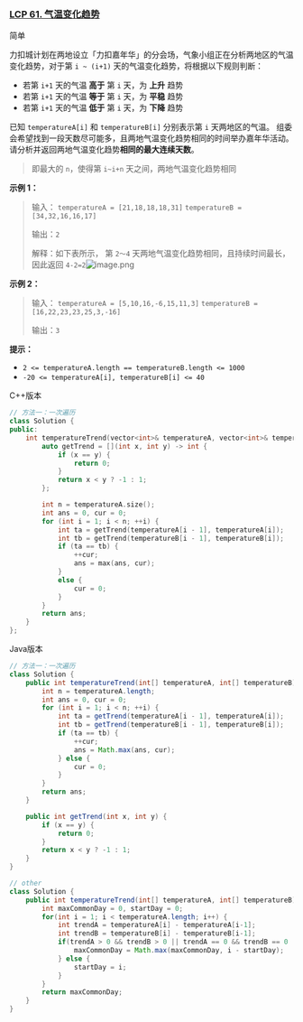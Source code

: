 ### [LCP 61. 气温变化趋势](https://leetcode.cn/problems/6CE719/)

简单

力扣城计划在两地设立「力扣嘉年华」的分会场，气象小组正在分析两地区的气温变化趋势，对于第 `i ~ (i+1)` 天的气温变化趋势，将根据以下规则判断：

- 若第 `i+1` 天的气温 **高于** 第 `i` 天，为 **上升** 趋势
- 若第 `i+1` 天的气温 **等于** 第 `i` 天，为 **平稳** 趋势
- 若第 `i+1` 天的气温 **低于** 第 `i` 天，为 **下降** 趋势

已知 `temperatureA[i]` 和 `temperatureB[i]` 分别表示第 `i` 天两地区的气温。 组委会希望找到一段天数尽可能多，且两地气温变化趋势相同的时间举办嘉年华活动。请分析并返回两地气温变化趋势**相同的最大连续天数**。

> 即最大的 `n`，使得第 `i~i+n` 天之间，两地气温变化趋势相同

**示例 1：**

> 输入： `temperatureA = [21,18,18,18,31]` `temperatureB = [34,32,16,16,17]`
>
> 输出：`2`
>
> 解释：如下表所示， 第 `2～4` 天两地气温变化趋势相同，且持续时间最长，因此返回 `4-2=2`![image.png](https://pic.leetcode-cn.com/1663902654-hlrSvs-image.png)

**示例 2：**

> 输入： `temperatureA = [5,10,16,-6,15,11,3]` `temperatureB = [16,22,23,23,25,3,-16]`
>
> 输出：`3`

**提示：**

- `2 <= temperatureA.length == temperatureB.length <= 1000`
- `-20 <= temperatureA[i], temperatureB[i] <= 40`

C++版本

```c++
// 方法一：一次遍历
class Solution {
public:
    int temperatureTrend(vector<int>& temperatureA, vector<int>& temperatureB) {
        auto getTrend = [](int x, int y) -> int {
            if (x == y) {
                return 0;
            }
            return x < y ? -1 : 1;
        };

        int n = temperatureA.size();
        int ans = 0, cur = 0;
        for (int i = 1; i < n; ++i) {
            int ta = getTrend(temperatureA[i - 1], temperatureA[i]);
            int tb = getTrend(temperatureB[i - 1], temperatureB[i]);
            if (ta == tb) {
                ++cur;
                ans = max(ans, cur);
            }
            else {
                cur = 0;
            }
        }
        return ans;
    }
};
```

Java版本

```java
// 方法一：一次遍历
class Solution {
    public int temperatureTrend(int[] temperatureA, int[] temperatureB) {
        int n = temperatureA.length;
        int ans = 0, cur = 0;
        for (int i = 1; i < n; ++i) {
            int ta = getTrend(temperatureA[i - 1], temperatureA[i]);
            int tb = getTrend(temperatureB[i - 1], temperatureB[i]);
            if (ta == tb) {
                ++cur;
                ans = Math.max(ans, cur);
            } else {
                cur = 0;
            }
        }
        return ans;
    }

    public int getTrend(int x, int y) {
        if (x == y) {
            return 0;
        }
        return x < y ? -1 : 1;
    }
}

// other
class Solution {
    public int temperatureTrend(int[] temperatureA, int[] temperatureB) {
        int maxCommonDay = 0, startDay = 0;
        for(int i = 1; i < temperatureA.length; i++) {
            int trendA = temperatureA[i] - temperatureA[i-1];
            int trendB = temperatureB[i] - temperatureB[i-1];
            if(trendA > 0 && trendB > 0 || trendA == 0 && trendB == 0 || trendA < 0 && trendB < 0) {
                maxCommonDay = Math.max(maxCommonDay, i - startDay);
            } else {
                startDay = i;
            }
        }
        return maxCommonDay;
    }
}
```

